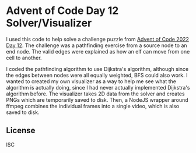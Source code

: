 # Advent of Code Day 12 Solver/Visualizer

I used this code to help solve a challenge puzzle from [Advent of Code 2022 Day 12](https://adventofcode.com/2022/day/12).
The challenge was a pathfinding exercise from a source node to an end node.
The valid edges were explained as how an elf can move from one cell to another.

I coded the pathfinding algorithm to use Dijkstra's algorithm, although since the edges between nodes were all equally weighted, BFS could also work.
I wanted to created my own visualizer as a way to help me see what the algorithm is actually doing, since I had never actually implemented Dijkstra's algorithm before.
The visualizer takes 2D data from the solver and creates PNGs which are temporarily saved to disk. Then, a NodeJS wrapper around ffmpeg combines the individual frames into a single video, which is also saved to disk.

## License

ISC

